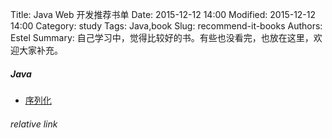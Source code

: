 Title: Java Web 开发推荐书单
Date: 2015-12-12 14:00
Modified: 2015-12-12 14:00
Category: study
Tags: Java,book 
Slug: recommend-it-books
Authors: Estel
Summary: 自己学习中，觉得比较好的书。有些也没看完，也放在这里，欢迎大家补充。

##### Java
- [序列化](https://libereco-kv.oss-cn-hangzhou.aliyuncs.com/libereco-kv2015-08-20-17-00-00-0001)


###### relative link
